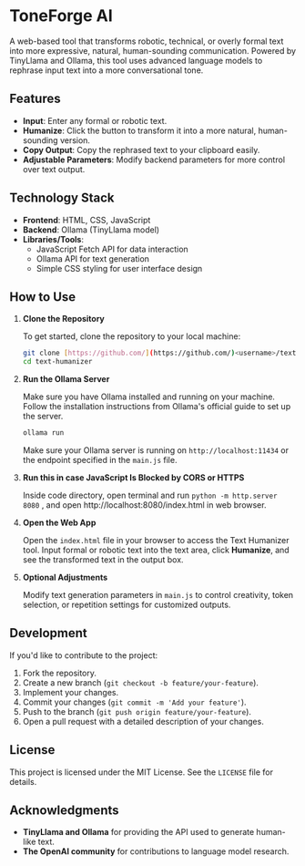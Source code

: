 # ToneForge AI

A web-based tool that transforms robotic, technical, or overly formal text into more expressive, natural, human-sounding communication. Powered by TinyLlama and Ollama, this tool uses advanced language models to rephrase input text into a more conversational tone.

## Features

-   **Input**: Enter any formal or robotic text.
-   **Humanize**: Click the button to transform it into a more natural, human-sounding version.
-   **Copy Output**: Copy the rephrased text to your clipboard easily.
-   **Adjustable Parameters**: Modify backend parameters for more control over text output.

## Technology Stack

-   **Frontend**: HTML, CSS, JavaScript
-   **Backend**: Ollama (TinyLlama model)
-   **Libraries/Tools**:
    -   JavaScript Fetch API for data interaction
    -   Ollama API for text generation
    -   Simple CSS styling for user interface design

## How to Use

1.  **Clone the Repository**

    To get started, clone the repository to your local machine:

    ```bash
    git clone [https://github.com/](https://github.com/)<username>/text-humanizer.git
    cd text-humanizer
    ```

2.  **Run the Ollama Server**

    Make sure you have Ollama installed and running on your machine. Follow the installation instructions from Ollama's official guide to set up the server.

    ```bash
    ollama run
    ```

    Make sure your Ollama server is running on `http://localhost:11434` or the endpoint specified in the `main.js` file.

3. **Run this in case JavaScript Is Blocked by CORS or HTTPS**

   Inside code directory, open terminal and run `python -m http.server 8080` , and open http://localhost:8080/index.html in web browser.  

4.  **Open the Web App**

    Open the `index.html` file in your browser to access the Text Humanizer tool. Input formal or robotic text into the text area, click **Humanize**, and see the transformed text in the output box.

5.  **Optional Adjustments**

    Modify text generation parameters in `main.js` to control creativity, token selection, or repetition settings for customized outputs.

## Development

If you'd like to contribute to the project:

1.  Fork the repository.
2.  Create a new branch (`git checkout -b feature/your-feature`).
3.  Implement your changes.
4.  Commit your changes (`git commit -m 'Add your feature'`).
5.  Push to the branch (`git push origin feature/your-feature`).
6.  Open a pull request with a detailed description of your changes.

## License

This project is licensed under the MIT License. See the `LICENSE` file for details.

## Acknowledgments

-   **TinyLlama and Ollama** for providing the API used to generate human-like text.
-   **The OpenAI community** for contributions to language model research.
